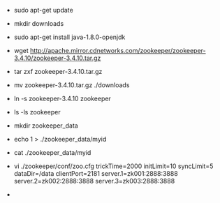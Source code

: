 - sudo apt-get update 
- mkdir downloads

- sudo apt-get install java-1.8.0-openjdk
- wget http://apache.mirror.cdnetworks.com/zookeeper/zookeeper-3.4.10/zookeeper-3.4.10.tar.gz
- tar zxf zookeeper-3.4.10.tar.gz
- mv zookeeper-3.4.10.tar.gz ./downloads
- ln -s zookeeper-3.4.10 zookeeper
- ls -ls zookeeper

- mkdir zookeeper_data
- echo 1 > ./zookeeper_data/myid
- cat ./zookeeper_data/myid

- vi ./zookeeper/conf/zoo.cfg
trickTime=2000
initLimit=10
syncLimit=5
dataDir=/data
clientPort=2181
server.1=zk001:2888:3888
server.2=zk002:2888:3888
server.3=zk003:2888:3888

- 